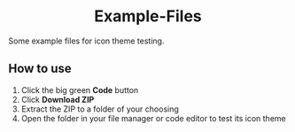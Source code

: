<div align=center>
  <h1>Example-Files</h1>
</div>

Some example files for icon theme testing.

## How to use

1. Click the big green **Code** button
2. Click **Download ZIP**
3. Extract the ZIP to a folder of your choosing
4. Open the folder in your file manager or code editor to test its icon theme
